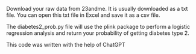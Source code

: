 Download your raw data from 23andme. It is usually downloaded as a txt file. You can open this txt file in Excel and save it as a csv file. 

The diabetes2_prob.py file will use the plink package to perform a logistic regression analysis and return your probability of getting diabetes type 2.

This code was written with the help of ChatGPT
